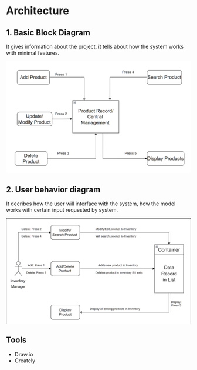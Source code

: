 # Architecture

  ## 1. Basic Block Diagram
  
   It gives information about the project, it tells about how the system works with minimal features.
   
   ![Block Diagram](https://github.com/Lokesh12121/M1_Inventary_Managment_System/blob/main/2_Architecture/behavior%20Diagrams/BehaviourStruct.PNG)


  ## 2. User behavior diagram
  
  It decribes how the user will interface with the system, how the model works with certain input requested by system.
  
   ![Behaviour Flow](https://github.com/Lokesh12121/M1_Inventary_Managment_System/blob/main/2_Architecture/behavior%20Diagrams/User_behaviour_flow.PNG)
   
   
  ## Tools
   * Draw.io
   * Creately

